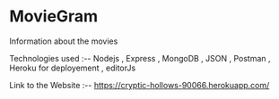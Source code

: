 # MovieGram

Information about the movies

Technologies used :-- Nodejs , Express , MongoDB , JSON , Postman , Heroku for deployement , editorJs

Link to the Website :-- https://cryptic-hollows-90066.herokuapp.com/
